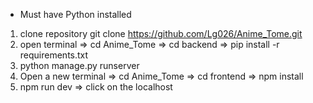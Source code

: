* Must have Python installed
1. clone repository git clone https://github.com/Lg026/Anime_Tome.git
2. open terminal => cd Anime_Tome => cd backend => pip install -r requirements.txt
3. python manage.py runserver
4. Open a new terminal => cd Anime_Tome => cd frontend => npm install
5. npm run dev => click on the localhost 
